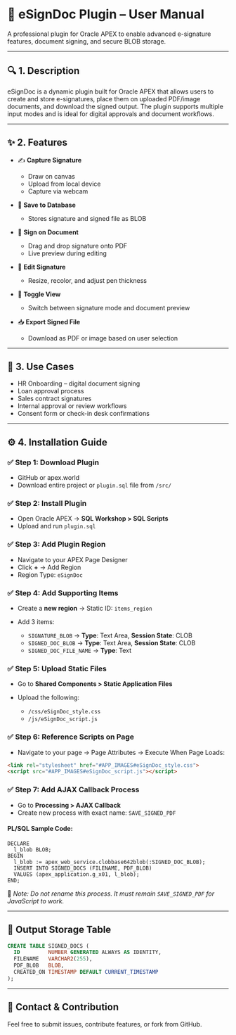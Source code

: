 # 📘 eSignDoc Plugin – User Manual

A professional plugin for Oracle APEX to enable advanced e-signature features, document signing, and secure BLOB storage.

---

## 🔍 1. Description

eSignDoc is a dynamic plugin built for Oracle APEX that allows users to create and store e-signatures, place them on uploaded PDF/image documents, and download the signed output. The plugin supports multiple input modes and is ideal for digital approvals and document workflows.

---

## ✨ 2. Features

* ✍️ **Capture Signature**

  * Draw on canvas
  * Upload from local device
  * Capture via webcam

* 💾 **Save to Database**

  * Stores signature and signed file as BLOB

* 📄 **Sign on Document**

  * Drag and drop signature onto PDF
  * Live preview during editing

* 🎨 **Edit Signature**

  * Resize, recolor, and adjust pen thickness

* 🔄 **Toggle View**

  * Switch between signature mode and document preview

* 📥 **Export Signed File**

  * Download as PDF or image based on user selection

---

## 💼 3. Use Cases

* HR Onboarding – digital document signing
* Loan approval process
* Sales contract signatures
* Internal approval or review workflows
* Consent form or check-in desk confirmations

---

## ⚙️ 4. Installation Guide

### ✅ Step 1: Download Plugin

* GitHub or apex.world
* Download entire project or `plugin.sql` file from `/src/`

### ✅ Step 2: Install Plugin

* Open Oracle APEX → **SQL Workshop > SQL Scripts**
* Upload and run `plugin.sql`

### ✅ Step 3: Add Plugin Region

* Navigate to your APEX Page Designer
* Click **+** → Add Region
* Region Type: `eSignDoc`

### ✅ Step 4: Add Supporting Items

* Create a **new region** → Static ID: `items_region`
* Add 3 items:

  * `SIGNATURE_BLOB` → **Type**: Text Area, **Session State**: CLOB
  * `SIGNED_DOC_BLOB` → **Type**: Text Area, **Session State**: CLOB
  * `SIGNED_DOC_FILE_NAME` → **Type**: Text

### ✅ Step 5: Upload Static Files

* Go to **Shared Components > Static Application Files**
* Upload the following:

  * `/css/eSignDoc_style.css`
  * `/js/eSignDoc_script.js`

### ✅ Step 6: Reference Scripts on Page

* Navigate to your page → Page Attributes → Execute When Page Loads:

```html
<link rel="stylesheet" href="#APP_IMAGES#eSignDoc_style.css">
<script src="#APP_IMAGES#eSignDoc_script.js"></script>
```

### ✅ Step 7: Add AJAX Callback Process

* Go to **Processing > AJAX Callback**
* Create new process with exact name: `SAVE_SIGNED_PDF`

#### PL/SQL Sample Code:

```plsql
DECLARE
  l_blob BLOB;
BEGIN
  l_blob := apex_web_service.clobbase642blob(:SIGNED_DOC_BLOB);
  INSERT INTO SIGNED_DOCS (FILENAME, PDF_BLOB)
  VALUES (apex_application.g_x01, l_blob);
END;
```

📌 *Note: Do not rename this process. It must remain `SAVE_SIGNED_PDF` for JavaScript to work.*

---

## 📂 Output Storage Table

```sql
CREATE TABLE SIGNED_DOCS (
  ID         NUMBER GENERATED ALWAYS AS IDENTITY,
  FILENAME   VARCHAR2(255),
  PDF_BLOB   BLOB,
  CREATED_ON TIMESTAMP DEFAULT CURRENT_TIMESTAMP
);
```

---

## 📣 Contact & Contribution

Feel free to submit issues, contribute features, or fork from GitHub.



